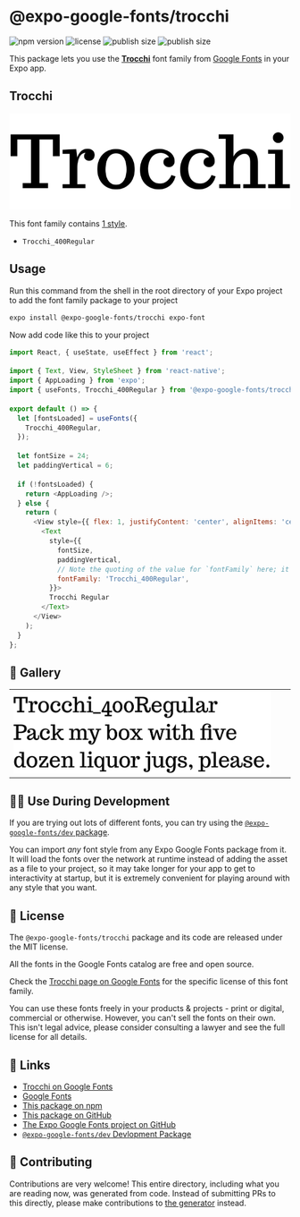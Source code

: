 # @expo-google-fonts/trocchi

![npm version](https://flat.badgen.net/npm/v/@expo-google-fonts/trocchi)
![license](https://flat.badgen.net/github/license/expo/google-fonts)
![publish size](https://flat.badgen.net/packagephobia/install/@expo-google-fonts/trocchi)
![publish size](https://flat.badgen.net/packagephobia/publish/@expo-google-fonts/trocchi)

This package lets you use the [**Trocchi**](https://fonts.google.com/specimen/Trocchi) font family from [Google Fonts](https://fonts.google.com/) in your Expo app.

## Trocchi

![Trocchi](./font-family.png)

This font family contains [1 style](#-gallery).

- `Trocchi_400Regular`

## Usage

Run this command from the shell in the root directory of your Expo project to add the font family package to your project
```sh
expo install @expo-google-fonts/trocchi expo-font
```

Now add code like this to your project
```js
import React, { useState, useEffect } from 'react';

import { Text, View, StyleSheet } from 'react-native';
import { AppLoading } from 'expo';
import { useFonts, Trocchi_400Regular } from '@expo-google-fonts/trocchi';

export default () => {
  let [fontsLoaded] = useFonts({
    Trocchi_400Regular,
  });

  let fontSize = 24;
  let paddingVertical = 6;

  if (!fontsLoaded) {
    return <AppLoading />;
  } else {
    return (
      <View style={{ flex: 1, justifyContent: 'center', alignItems: 'center' }}>
        <Text
          style={{
            fontSize,
            paddingVertical,
            // Note the quoting of the value for `fontFamily` here; it expects a string!
            fontFamily: 'Trocchi_400Regular',
          }}>
          Trocchi Regular
        </Text>
      </View>
    );
  }
};

```

## 🔡 Gallery


||||
|-|-|-|
|![Trocchi_400Regular](./Trocchi_400Regular.ttf.png)||||


## 👩‍💻 Use During Development

If you are trying out lots of different fonts, you can try using the [`@expo-google-fonts/dev` package](https://github.com/expo/google-fonts/tree/master/font-packages/dev#readme).

You can import *any* font style from any Expo Google Fonts package from it. It will load the fonts
over the network at runtime instead of adding the asset as a file to your project, so it may take longer
for your app to get to interactivity at startup, but it is extremely convenient
for playing around with any style that you want.

## 📖 License

The `@expo-google-fonts/trocchi` package and its code are released under the MIT license.

All the fonts in the Google Fonts catalog are free and open source.

Check the [Trocchi page on Google Fonts](https://fonts.google.com/specimen/Trocchi) for the specific license of this font family.

You can use these fonts freely in your products & projects - print or digital, commercial or otherwise. However, you can't sell the fonts on their own. This isn't legal advice, please consider consulting a lawyer and see the full license for all details.

## 🔗 Links

- [Trocchi on Google Fonts](https://fonts.google.com/specimen/Trocchi)
- [Google Fonts](https://fonts.google.com/)
- [This package on npm](https://www.npmjs.com/package/@expo-google-fonts/trocchi)
- [This package on GitHub](https://github.com/expo/google-fonts/tree/master/font-packages/trocchi)
- [The Expo Google Fonts project on GitHub](https://github.com/expo/google-fonts)
- [`@expo-google-fonts/dev` Devlopment Package](https://github.com/expo/google-fonts/tree/master/font-packages/dev)

## 🤝 Contributing

Contributions are very welcome! This entire directory, including what you are reading now, was generated from code. Instead of submitting PRs to this directly, please make contributions to [the generator](https://github.com/expo/google-fonts/tree/master/packages/generator) instead.
